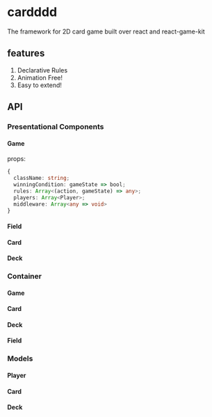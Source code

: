 # cardddd

The framework for 2D card game built over react and react-game-kit

## features

1. Declarative Rules
2. Animation Free!
3. Easy to extend!

## API

### Presentational Components

#### Game

props:
```ts
{
  className: string;
  winningCondition: gameState => bool;
  rules: Array<(action, gameState) => any>;
  players: Array<Player>;
  middleware: Array<any => void>
}
```

#### Field

#### Card

#### Deck

### Container

#### Game

#### Card

#### Deck

#### Field

### Models

#### Player

#### Card

#### Deck